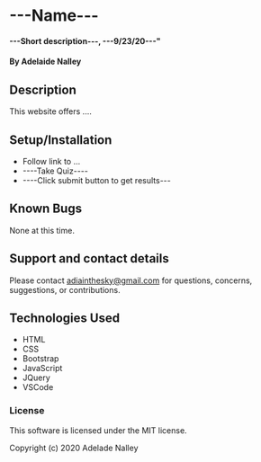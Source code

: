 # ---Name---
#### ---Short description---, ---9/23/20---"

#### By **Adelaide Nalley**

## Description
This website offers ....

## Setup/Installation

* Follow link to ...
* ----Take Quiz----
* ----Click submit button to get results---

## Known Bugs

None at this time.

## Support and contact details

Please contact adiainthesky@gmail.com for questions, concerns, suggestions, or contributions.

## Technologies Used

* HTML
* CSS
* Bootstrap
* JavaScript
* JQuery
* VSCode

### License

This software is licensed under the MIT license.

Copyright (c) 2020 Adelade Nalley